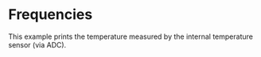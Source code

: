 Frequencies
============

This example prints the temperature measured by the internal temperature sensor (via ADC).
